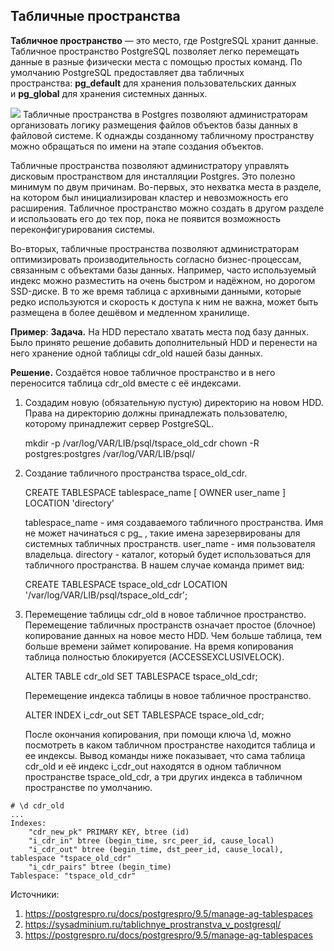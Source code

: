 ## Табличные пространства
**Табличное пространство** — это место, где PostgreSQL хранит данные. Табличное пространство PostgreSQL позволяет легко перемещать данные в разные физически места с помощью простых команд. По умолчанию PostgreSQL предоставляет два табличных пространства: **pg_default** для хранения пользовательских данных и **pg_global** для хранения системных данных.

![](https://www.postgresqltutorial.com/wp-content/uploads/2019/05/postgresql-tablespace.png)
Табличные пространства в Postgres позволяют администраторам организовать логику размещения файлов объектов базы данных в файловой системе. К однажды созданному табличному пространству можно обращаться по имени на этапе создания объектов.

Табличные пространства позволяют администратору управлять дисковым пространством для инсталляции Postgres. Это полезно минимум по двум причинам. Во-первых, это нехватка места в разделе, на котором был инициализирован кластер и невозможность его расширения. Табличное пространство можно создать в другом разделе и использовать его до тех пор, пока не появится возможность переконфигурирования системы.

Во-вторых, табличные пространства позволяют администраторам оптимизировать производительность согласно бизнес-процессам, связанным с объектами базы данных. Например, часто используемый индекс можно разместить на очень быстром и надёжном, но дорогом SSD-диске. В то же время таблица с архивными данными, которые редко используются и скорость к доступа к ним не важна, может быть размещена в более дешёвом и медленном хранилище.

**Пример**:
**Задача.** На HDD перестало хватать места под базу данных. Было принято решение добавить дополнительный HDD и перенести на него хранение одной таблицы cdr_old нашей базы данных.

**Решение.** Создаётся новое табличное пространство и в него переносится таблица cdr_old вместе с её индексами.

1.  Создадим новую (обязательную пустую) директорию на новом HDD. Права на директорию должны принадлежать пользователю, которому принадлежит сервер PostgreSQL.
    
    mkdir -p /var/log/VAR/LIB/psql/tspace_old_cdr
    chown -R postgres:postgres /var/log/VAR/LIB/psql/
    
2.  Создание табличного пространства tspace_old_cdr.
    
    CREATE TABLESPACE tablespace_name [ OWNER user_name ] LOCATION 'directory'
    
    tablespace_name - имя создаваемого табличного пространства. Имя не может начинаться с pg_ , такие имена зарезервированы для системных табличных пространств. user_name - имя пользователя владельца. directory - каталог, который будет использоваться для табличного пространства. В нашем случае команда примет вид:
    
    CREATE TABLESPACE tspace_old_cdr LOCATION '/var/log/VAR/LIB/psql/tspace_old_cdr';
    
3.  Перемещение таблицы cdr_old в новое табличное пространство. Перемещение табличных пространств означает простое (блочное) копирование данных на новое место HDD. Чем больше таблица, тем больше времени займет копирование. На время копирования таблица полностью блокируется (ACCESSEXCLUSIVELOCK).
    
    ALTER TABLE cdr_old SET TABLESPACE tspace_old_cdr;
    
    Перемещение индекса таблицы в новое табличное пространство.
    
    ALTER INDEX i_cdr_out SET TABLESPACE tspace_old_cdr;
    
    После окончания копирования, при помощи ключа \d, можно посмотреть в каком табличном пространстве находится таблица и ее индексы. Вывод команды ниже показывает, что сама таблица cdr_old и её индекс i_cdr_out находятся в одном табличном пространстве tspace_old_cdr, а три других индекса в табличном пространстве по умолчанию.
```
# \d cdr_old
...
Indexes:
	"cdr_new_pk" PRIMARY KEY, btree (id)
	"i_cdr_in" btree (begin_time, src_peer_id, cause_local)
	"i_cdr_out" btree (begin_time, dst_peer_id, cause_local), tablespace "tspace_old_cdr"
	"i_cdr_pairs" btree (begin_time)
Tablespace: "tspace_old_cdr"
``` 

Источники:
1. https://postgrespro.ru/docs/postgrespro/9.5/manage-ag-tablespaces
2. https://sysadminium.ru/tablichnye_prostranstva_v_postgresql/
3. https://postgrespro.ru/docs/postgrespro/9.5/manage-ag-tablespaces
